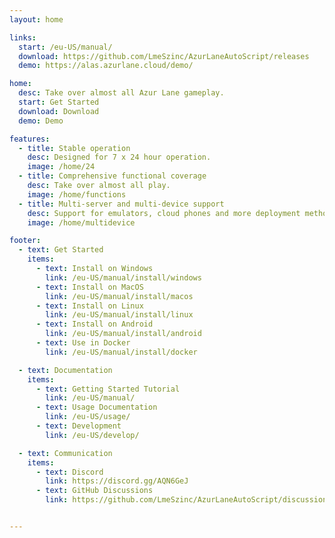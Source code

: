 ```yaml
---
layout: home

links:
  start: /eu-US/manual/
  download: https://github.com/LmeSzinc/AzurLaneAutoScript/releases
  demo: https://alas.azurlane.cloud/demo/

home:
  desc: Take over almost all Azur Lane gameplay.
  start: Get Started
  download: Download
  demo: Demo

features:
  - title: Stable operation
    desc: Designed for 7 x 24 hour operation.
    image: /home/24
  - title: Comprehensive functional coverage
    desc: Take over almost all play.
    image: /home/functions
  - title: Multi-server and multi-device support
    desc: Support for emulators, cloud phones and more deployment methods.
    image: /home/multidevice

footer:
  - text: Get Started
    items:
      - text: Install on Windows
        link: /eu-US/manual/install/windows
      - text: Install on MacOS
        link: /eu-US/manual/install/macos
      - text: Install on Linux
        link: /eu-US/manual/install/linux
      - text: Install on Android
        link: /eu-US/manual/install/android
      - text: Use in Docker
        link: /eu-US/manual/install/docker

  - text: Documentation
    items:
      - text: Getting Started Tutorial
        link: /eu-US/manual/
      - text: Usage Documentation
        link: /eu-US/usage/
      - text: Development
        link: /eu-US/develop/

  - text: Communication
    items:
      - text: Discord
        link: https://discord.gg/AQN6GeJ
      - text: GitHub Discussions
        link: https://github.com/LmeSzinc/AzurLaneAutoScript/discussions


---
```



